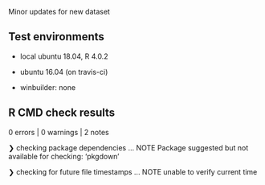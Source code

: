Minor updates for new dataset

## Test environments
* local ubuntu 18.04, R 4.0.2

* ubuntu 16.04 (on travis-ci)

* winbuilder: none

## R CMD check results

0 errors | 0 warnings | 2 notes

❯ checking package dependencies ... NOTE
  Package suggested but not available for checking: ‘pkgdown’

❯ checking for future file timestamps ... NOTE
  unable to verify current time
